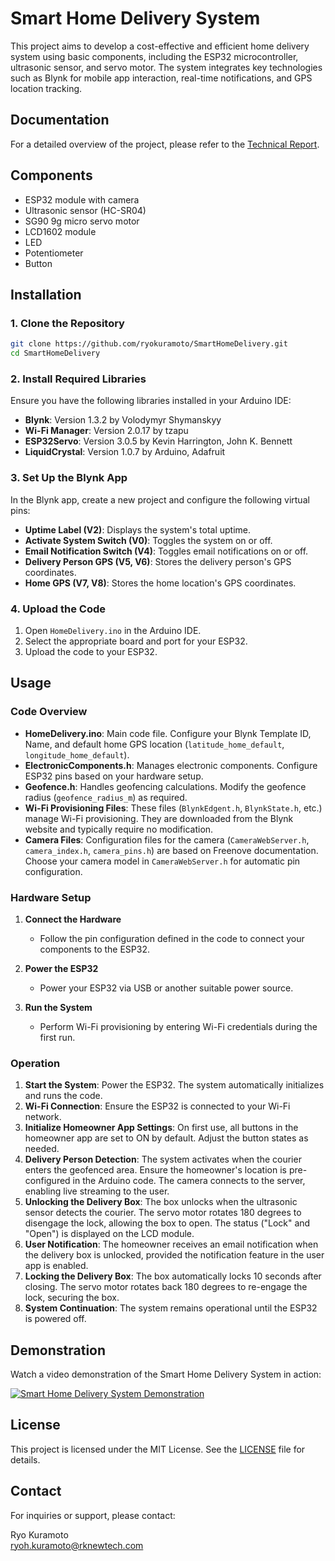 # Smart Home Delivery System

This project aims to develop a cost-effective and efficient home delivery system using basic components, including the ESP32 microcontroller, ultrasonic sensor, and servo motor. The system integrates key technologies such as Blynk for mobile app interaction, real-time notifications, and GPS location tracking.

## Documentation

For a detailed overview of the project, please refer to the [Technical Report](Smart%20Home%20Delivery_Technical%20Report.pdf).

## Components

- ESP32 module with camera
- Ultrasonic sensor (HC-SR04)
- SG90 9g micro servo motor
- LCD1602 module
- LED
- Potentiometer
- Button

## Installation

### 1. Clone the Repository
```sh
git clone https://github.com/ryokuramoto/SmartHomeDelivery.git
cd SmartHomeDelivery
```

### 2. Install Required Libraries
Ensure you have the following libraries installed in your Arduino IDE:

- **Blynk**: Version 1.3.2 by Volodymyr Shymanskyy
- **Wi-Fi Manager**: Version 2.0.17 by tzapu
- **ESP32Servo**: Version 3.0.5 by Kevin Harrington, John K. Bennett
- **LiquidCrystal**: Version 1.0.7 by Arduino, Adafruit

### 3. Set Up the Blynk App
In the Blynk app, create a new project and configure the following virtual pins:

- **Uptime Label (V2)**: Displays the system's total uptime.
- **Activate System Switch (V0)**: Toggles the system on or off.
- **Email Notification Switch (V4)**: Toggles email notifications on or off.
- **Delivery Person GPS (V5, V6)**: Stores the delivery person's GPS coordinates.
- **Home GPS (V7, V8)**: Stores the home location's GPS coordinates.

### 4. Upload the Code
1. Open `HomeDelivery.ino` in the Arduino IDE.
2. Select the appropriate board and port for your ESP32.
3. Upload the code to your ESP32.

## Usage

### Code Overview

- **HomeDelivery.ino**: Main code file. Configure your Blynk Template ID, Name, and default home GPS location (`latitude_home_default`, `longitude_home_default`).
- **ElectronicComponents.h**: Manages electronic components. Configure ESP32 pins based on your hardware setup.
- **Geofence.h**: Handles geofencing calculations. Modify the geofence radius (`geofence_radius_m`) as required.
- **Wi-Fi Provisioning Files**: These files (`BlynkEdgent.h`, `BlynkState.h`, etc.) manage Wi-Fi provisioning. They are downloaded from the Blynk website and typically require no modification.
- **Camera Files**: Configuration files for the camera (`CameraWebServer.h`, `camera_index.h`, `camera_pins.h`) are based on Freenove documentation. Choose your camera model in `CameraWebServer.h` for automatic pin configuration.

### Hardware Setup

1. **Connect the Hardware**
   - Follow the pin configuration defined in the code to connect your components to the ESP32.

2. **Power the ESP32**
   - Power your ESP32 via USB or another suitable power source.

3. **Run the System**
   - Perform Wi-Fi provisioning by entering Wi-Fi credentials during the first run.

### Operation

1. **Start the System**: Power the ESP32. The system automatically initializes and runs the code.
2. **Wi-Fi Connection**: Ensure the ESP32 is connected to your Wi-Fi network.
3. **Initialize Homeowner App Settings**: On first use, all buttons in the homeowner app are set to ON by default. Adjust the button states as needed.
4. **Delivery Person Detection**: The system activates when the courier enters the geofenced area. Ensure the homeowner's location is pre-configured in the Arduino code. The camera connects to the server, enabling live streaming to the user.
5. **Unlocking the Delivery Box**: The box unlocks when the ultrasonic sensor detects the courier. The servo motor rotates 180 degrees to disengage the lock, allowing the box to open. The status ("Lock" and "Open") is displayed on the LCD module.
6. **User Notification**: The homeowner receives an email notification when the delivery box is unlocked, provided the notification feature in the user app is enabled.
7. **Locking the Delivery Box**: The box automatically locks 10 seconds after closing. The servo motor rotates back 180 degrees to re-engage the lock, securing the box.
8. **System Continuation**: The system remains operational until the ESP32 is powered off.

## Demonstration

Watch a video demonstration of the Smart Home Delivery System in action:

[![Smart Home Delivery System Demonstration](https://img.youtube.com/vi/gAq8RfzgZuQ/0.jpg)](https://youtu.be/gAq8RfzgZuQ)

## License

This project is licensed under the MIT License. See the [LICENSE](LICENSE) file for details.

## Contact

For inquiries or support, please contact:

Ryo Kuramoto  
[ryoh.kuramoto@rknewtech.com](mailto:ryoh.kuramoto@rknewtech.com)
